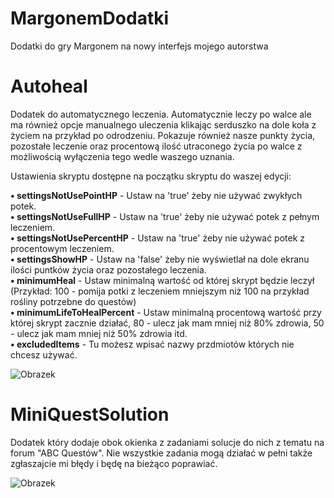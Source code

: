 # MargonemDodatki
Dodatki do gry Margonem na nowy interfejs mojego autorstwa

# Autoheal
Dodatek do automatycznego leczenia. Automatycznie leczy po walce ale ma również opcje manualnego uleczenia klikając serduszko na dole koła z życiem na przykład po odrodzeniu. Pokazuje również nasze punkty życia, pozostałe leczenie oraz procentową ilość utraconego życia po walce z możliwością wyłączenia tego wedle waszego uznania.

Ustawienia skryptu dostępne na początku skryptu do waszej edycji:

<b>• settingsNotUsePointHP</b> - Ustaw na 'true' żeby nie używać zwykłych potek.<br>
<b>• settingsNotUseFullHP</b> - Ustaw na 'true' żeby nie używać potek z pełnym leczeniem.<br>
<b>• settingsNotUsePercentHP</b> - Ustaw na 'true' żeby nie używać potek z procentowym leczeniem.<br>
<b>• settingsShowHP</b> - Ustaw na 'false' żeby nie wyświetlał na dole ekranu ilości puntków życia oraz pozostałego leczenia.<br>
<b>• minimumHeal</b> - Ustaw minimalną wartość od której skrypt będzie leczył (Przykład: 100 - pomija potki z leczeniem mniejszym niż 100 na przykład rośliny potrzebne do questów)<br>
<b>• minimumLifeToHealPercent</b> - Ustaw minimalną procentową wartość przy której skrypt zacznie działać, 80 - ulecz jak mam mniej niż 80% zdrowia, 50 - ulecz jak mam mniej niż 50% zdrowia itd.<br>
<b>• excludedItems</b> - Tu możesz wpisać nazwy przdmiotów których nie chcesz używać.<br>

![Obrazek](https://i.imgur.com/crVj5Cw.png)

# MiniQuestSolution
Dodatek który dodaje obok okienka z zadaniami solucje do nich z tematu na forum "ABC Questów". Nie wszystkie zadania mogą działać w pełni także zgłaszajcie mi błędy i będę na bieżąco poprawiać.

![Obrazek](https://i.imgur.com/cgBAnL0.png)
